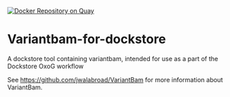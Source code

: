 [![Docker Repository on Quay](https://quay.io/repository/pancancer/variantbam/status "Docker Repository on Quay")](https://quay.io/repository/pancancer/variantbam)

# Variantbam-for-dockstore
A dockstore tool containing variantbam, intended for use as a part of the Dockstore OxoG workflow

See https://github.com/jwalabroad/VariantBam for more information about VariantBam.
